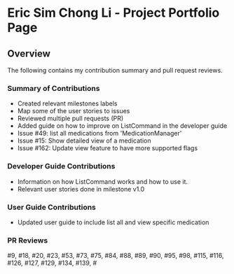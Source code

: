 # Eric Sim Chong Li - Project Portfolio Page

## Overview
The following contains my contribution summary and pull request reviews.

### Summary of Contributions
- Created relevant milestones labels
- Map some of the user stories to issues
- Reviewed multiple pull requests (PR)
- Added guide on how to improve on ListCommand in the developer guide
- Issue #49: list all medications from 'MedicationManager'
- Issue #15: Show detailed view of a medication
- Issue #162: Update view feature to have more supported flags

### Developer Guide Contributions
- Information on how ListCommand works and how to use it.
- Relevant user stories done in milestone v1.0

### User Guide Contributions
- Updated user guide to include list all and view specific medication

### PR Reviews
#9, #18, #20, #23, #53, #73, #75, #84, #88, 
#89, #90, #95, #98, #115, #116, #126, #127, 
#129, #134, #139, #